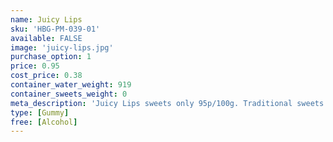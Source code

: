 ```yaml
---
name: Juicy Lips
sku: 'HBG-PM-039-01'
available: FALSE
image: 'juicy-lips.jpg'
purchase_option: 1
price: 0.95
cost_price: 0.38
container_water_weight: 919
container_sweets_weight: 0
meta_description: 'Juicy Lips sweets only 95p/100g. Traditional sweets and more at Humbugs Confectionery Store. Specialists in satisfying your sweet tooth!'
type: [Gummy]
free: [Alcohol]
---
```

